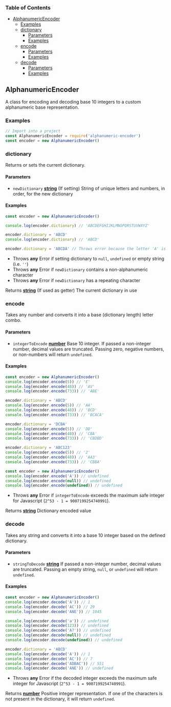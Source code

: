 <!-- Generated by documentation.js. Update this documentation by updating the source code. -->

### Table of Contents

-   [AlphanumericEncoder][1]
    -   [Examples][2]
    -   [dictionary][3]
        -   [Parameters][4]
        -   [Examples][5]
    -   [encode][6]
        -   [Parameters][7]
        -   [Examples][8]
    -   [decode][9]
        -   [Parameters][10]
        -   [Examples][11]

## AlphanumericEncoder

A class for encoding and decoding base 10 integers to a custom alphanumeric base representation.

### Examples

```javascript
// Import into a project
const AlphanumericEncoder = require('alphanumeric-encoder')
const encoder = new AlphanumericEncoder()
```

### dictionary

Returns or sets the current dictionary.

#### Parameters

-   `newDictionary` **[string][12]** (If setting) String of unique letters and numbers, in order, for the new dictionary

#### Examples

```javascript
const encoder = new AlphanumericEncoder()

console.log(encoder.dictionary) // 'ABCDEFGHIJKLMNOPQRSTUVWXYZ'

encoder.dictionary = 'ABCD'
console.log(encoder.dictionary) // 'ABCD'

encoder.dictionary = 'ABCDA' // Throws error because the letter 'A' is repeated
```

-   Throws **any** Error if setting dictionary to `null`, `undefined` or empty string (i.e. `''`)
-   Throws **any** Error if `newDictionary` contains a non-alphanumeric character
-   Throws **any** Error if `newDictionary` has a repeating character

Returns **[string][12]** (If used as getter) The current dictionary in use

### encode

Takes any number and converts it into a base (dictionary length) letter combo.

#### Parameters

-   `integerToEncode` **[number][13]** Base 10 integer. If passed a non-integer number, decimal values are truncated.
    Passing zero, negative numbers, or non-numbers will return `undefined`.

#### Examples

```javascript
const encoder = new AlphanumericEncoder()
console.log(encoder.encode(5)) // 'E'
console.log(encoder.encode(48)) // 'AV'
console.log(encoder.encode(733)) // 'ABE'
```

```javascript
encoder.dictionary = 'ABCD'
console.log(encoder.encode(5)) // 'AA'
console.log(encoder.encode(48)) // 'BCD'
console.log(encoder.encode(733)) // 'BCACA'
```

```javascript
encoder.dictionary = 'DCBA'
console.log(encoder.encode(5)) // 'DD'
console.log(encoder.encode(48)) // 'CBA'
console.log(encoder.encode(733)) // 'CBDBD'
```

```javascript
encoder.dictionary = 'ABC123'
console.log(encoder.encode(5)) // '2'
console.log(encoder.encode(48)) // 'AA3'
console.log(encoder.encode(733)) // 'CBBA'
```

```javascript
const encoder = new AlphanumericEncoder()
console.log(encoder.encode('A')) // undefined
console.log(encoder.encode(null)) // undefined
console.log(encoder.encode(undefined)) // undefined
```

-   Throws **any** Error if `integerToEncode` exceeds the maximum safe integer for Javascript (`2^53 - 1 = 9007199254740991`).

Returns **[string][12]** Dictionary encoded value

### decode

Takes any string and converts it into a base 10 integer based on the defined dictionary.

#### Parameters

-   `stringToDecode` **[string][12]** If passed a non-integer number, decimal values are truncated.
    Passing an empty string, `null`, or `undefined` will return `undefined`.

#### Examples

```javascript
const encoder = new AlphanumericEncoder()
console.log(encoder.decode('A')) // 1
console.log(encoder.decode('AC')) // 29
console.log(encoder.decode('ANE')) // 1045
```

```javascript
console.log(encoder.decode('a')) // undefined
console.log(encoder.decode(123)) // undefined
console.log(encoder.decode('A?')) // undefined
console.log(encoder.decode(null)) // undefined
console.log(encoder.decode(undefined)) // undefined
```

```javascript
encoder.dictionary = 'ABCD'
console.log(encoder.decode('A')) // 1
console.log(encoder.decode('AC')) // 7
console.log(encoder.decode('ADBAC')) // 551
console.log(encoder.decode('ANE')) // undefined
```

-   Throws **any** Error if the decoded integer exceeds the maximum safe integer for Javascript (`2^53 - 1 = 9007199254740991`).

Returns **[number][13]** Positive integer representation. If one of the characters is not present in the dictionary, it will return `undefined`.

[1]: #alphanumericencoder
[2]: #examples
[3]: #dictionary
[4]: #parameters
[5]: #examples-1
[6]: #encode
[7]: #parameters-1
[8]: #examples-2
[9]: #decode
[10]: #parameters-2
[11]: #examples-3
[12]: https://developer.mozilla.org/docs/Web/JavaScript/Reference/Global_Objects/String
[13]: https://developer.mozilla.org/docs/Web/JavaScript/Reference/Global_Objects/Number

